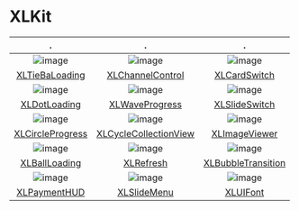 # XLKit

|.|.|.|
|:---:|:---:|:---:|
|![image](https://github.com/mengxianliang/XLTieBaLoading/raw/master/Image/1.gif)|![image](https://github.com/mengxianliang/XLChannelControl/raw/master/GIF/3.gif)|![image](https://github.com/mengxianliang/XLCardSwitch/raw/master/1.gif)|
|[XLTieBaLoading](https://github.com/mengxianliang/XLTieBaLoading)|[XLChannelControl](https://github.com/mengxianliang/XLChannelControl)|[XLCardSwitch](https://github.com/mengxianliang/XLCardSwitch)|
|![image](https://github.com/mengxianliang/XLDotLoading/raw/master/1.gif)|![image](https://github.com/mengxianliang/XLWaveProgress/raw/master/GIF/1.gif)|![image](https://github.com/mengxianliang/XLSlideSwitch/raw/master/GIF/1-1.gif)|
|[XLDotLoading](https://github.com/mengxianliang/XLDotLoading)|[XLWaveProgress](https://github.com/mengxianliang/XLWaveProgress)|[XLSlideSwitch](https://github.com/mengxianliang/XLSlideSwitch)|
|![image](https://github.com/mengxianliang/XLCircleProgress/raw/master/1.gif)|![image](https://github.com/mengxianliang/XLCycleCollectionView/raw/master/Gif/1.gif)|![image](https://github.com/mengxianliang/XLImageViewer/raw/master/GIF/2-1.gif)|
|[XLCircleProgress](https://github.com/mengxianliang/XLCircleProgress)|[XLCycleCollectionView](https://github.com/mengxianliang/XLCycleCollectionView)|[XLImageViewer](https://github.com/mengxianliang/XLImageViewer)|
|![image](https://github.com/mengxianliang/XLBallLoading/raw/master/GIF/1.gif)|![image](https://github.com/mengxianliang/XLRefresh/raw/master/GIF/2.gif)|![image](https://github.com/mengxianliang/XLBubbleTransition/raw/master/GIF/1.gif)|
|[XLBallLoading](https://github.com/mengxianliang/XLBallLoading)|[XLRefresh](https://github.com/mengxianliang/XLRefresh)|[XLBubbleTransition](https://github.com/mengxianliang/XLBubbleTransition)|
|![image](https://github.com/mengxianliang/XLPaymentHUD/raw/master/GIF/1.gif)|![image](https://github.com/mengxianliang/XLSlideMenu/raw/master/GIF/1.gif)|![image](https://github.com/mengxianliang/XLUIFont/raw/master/GIF/1.gif)|
|[XLPaymentHUD](https://github.com/mengxianliang/XLPaymentHUD)|[XLSlideMenu](https://github.com/mengxianliang/XLSlideMenu)|[XLUIFont](https://github.com/mengxianliang/XLUIFont)|



